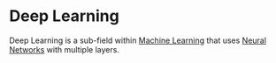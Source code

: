 # Deep Learning

Deep Learning is a sub-field within [Machine Learning](Machine%20Learning.md) that uses
[Neural Networks](Neural%20Networks.md) with multiple layers.
